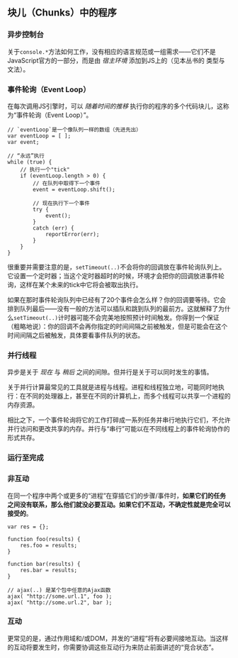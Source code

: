 ## 块儿（Chunks）中的程序

### 异步控制台

关于`console.*`方法如何工作，没有相应的语言规范或一组需求——它们不是JavaScript官方的一部分，而是由 *宿主环境* 添加到JS上的（见本丛书的 类型与文法）。


### 事件轮询（Event Loop）

在每次调用JS引擎时，可以 *随着时间的推移* 执行你的程序的多个代码块儿，这称为“事件轮询（Event Loop）”。

```
// `eventLoop`是一个像队列一样的数组（先进先出）
var eventLoop = [ ];
var event;

// “永远”执行
while (true) {
	// 执行一个"tick"
	if (eventLoop.length > 0) {
		// 在队列中取得下一个事件
		event = eventLoop.shift();

		// 现在执行下一个事件
		try {
			event();
		}
		catch (err) {
			reportError(err);
		}
	}
}
```

很重要并需要注意的是，`setTimeout(..)`不会将你的回调放在事件轮询队列上。它设置一个定时器；当这个定时器超时的时候，环境才会把你的回调放进事件轮询，这样在某个未来的tick中它将会被取出执行。


如果在那时事件轮询队列中已经有了20个事件会怎么样？你的回调要等待。它会排到队列最后——没有一般的方法可以插队和跳到队列的最前方。这就解释了为什么`setTimeout(..)`计时器可能不会完美地按照预计时间触发。你得到一个保证（粗略地说）：你的回调不会再你指定的时间间隔之前被触发，但是可能会在这个时间间隔之后被触发，具体要看事件队列的状态。



### 并行线程

异步是关于 *现在* 与 *稍后* 之间的间隙。但并行是关于可以同时发生的事情。

关于并行计算最常见的工具就是进程与线程。进程和线程独立地，可能同时地执行：在不同的处理器上，甚至在不同的计算机上，而多个线程可以共享一个进程的内存资源。

相比之下，一个事件轮询将它的工作打碎成一系列任务并串行地执行它们，不允许并行访问和更改共享的内存。并行与“串行”可能以在不同线程上的事件轮询协作的形式共存。


### 运行至完成


### 非互动

在同一个程序中两个或更多的“进程”在穿插它们的步骤/事件时，**如果它们的任务之间没有联系，那么他们就没必要互动。如果它们不互动，不确定性就是完全可以接受的**。

```
var res = {};

function foo(results) {
	res.foo = results;
}

function bar(results) {
	res.bar = results;
}

// ajax(..) 是某个包中任意的Ajax函数
ajax( "http://some.url.1", foo );
ajax( "http://some.url.2", bar );
```

### 互动

更常见的是，通过作用域和/或DOM，并发的“进程”将有必要间接地互动。当这样的互动将要发生时，你需要协调这些互动行为来防止前面讲述的“竞合状态”。